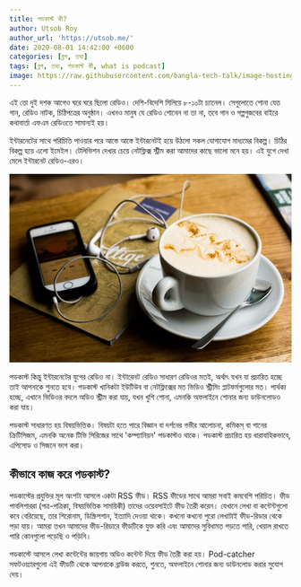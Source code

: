 ```yaml
---
title: পডকাস্ট কী?
author: Utsob Roy
author_url: 'https://utsob.me/'
date: 2020-08-01 14:42:00 +0600
categories: [ব্লগ, তথ্য]
tags: [ব্লগ, তথ্য, পডকাস্ট কী, what is podcast]
image: https://raw.githubusercontent.com/bangla-tech-talk/image-hosting/master/coffeeshop-earphone.jpg
---
```

এই ত‌ো দুই দশক আগেও ঘরে ঘরে ছিলো রেডিও। দেশি-বিদেশি মিলিয়ে ৮-১০টা চ্যানেল। সেগুলোতে শোনা যেত গান, রেডিও নাটক, চিঠিপত্রের অনুষ্ঠান। এখনও মানুষ যে রেডিও শোনেন না তা না, তবে গান ও গল্পগুজবের বাইরে কথাবার্তা এফএম রেডিওতে সামান্যই হয়।

ইন্টারনেটের সাথে পরিচিতি পাওয়ার পরে আস্তে আস্তে ইন্টারনেটই হয়ে উঠলো সকল যোগাযোগ মাধ্যমের বিকল্প। চিঠির বিকল্প হয়ে এলো ইমেইল। টেলিভিশন দেখার চেয়ে নেটফ্লিক্স স্ট্রীম করা আমাদের কাছে ভালো মনে হয়। এই যুগে দেখা মেলে ইন্টারনেট রেডিও-এরও।

![Podcast In Coffee Shop](https://raw.githubusercontent.com/bangla-tech-talk/image-hosting/master/coffeeshop-earphone.jpg)

পডকাস্ট কিন্তু ইন্টারনেটের যুগের রেডিও না। ইন্টারেনট রেডিও সাধারণ রেডিওর মতই, অর্থাৎ যখন যা প্রচারিত হচ্ছে তাই আপনাকে শুনতে হবে। পডকাস্ট খানিকটা ইউটিউব বা নেটফ্লিক্সের মত ভিডিও স্ট্রীমিং প্লাটফর্মগুলোর মত। পার্থক্য হচ্ছে, এখানে ভিডিওর বদলে অডিও স্ট্রীম করা যায়, যখন খুশি শোনা, এমনকি অফলাইনে শোনার জন্য ডাউনলোডও করা যায়।

পডকাস্ট সাধারণত হয় বিষয়ভিত্তিক। বিষয়টা হতে পারে বিজ্ঞান বা দর্শনের গভীর আলোচনা, কমিকস্ বা গানের ক্রিটিসিজম, এমনকি অনেক টিভি সিরিজের সাথে 'কম্প্যানিয়ন' পডকাস্টও থাকে। পডকাস্ট প্রচারিত হয় ধারাবাহিকভাবে, এপিসোড ও সিজনে ভাগ করা।

## কীভাবে কাজ করে পডকাস্ট?

পডকাস্টের প্রযুক্তির মূল অংশটা আসলে একটা RSS ফীড। RSS ফীডের সাথে আমরা সবাই কমবেশি পরিচিত। ফীড পাবলিশাররা (পত্র-পত্রিকা, বিষয়ভিত্তিক সাময়িকী) তাদের ওয়েবসাইটে ফীড তৈরী করেন। যেখানে লেখা বা কন্টেন্টগুলো কবে বেরিয়েছে, তার শিরোনাম, ডিস্ক্রিপশান, ইত্যাদি দেওয়া থাকে। কখনো কখনো পুরো লেখাটাই ফীড-রিডার থেকে পড়া যায়। আমরা তখন আমাদের ফীড-রিডারে ফীডটিকে যুক্ত করি এবং আমাদের সুবিধামত পড়তে পারি, খেয়াল রাখতে পারি কোনগুলো পড়েছি ও পড়িনি।

পডকাস্টে আসলে লেখা কন্টেন্টের জায়গায় অডিও কন্টেন্ট দিয়ে ফীড তৈরী করা হয়। Pod-catcher সফটওয়্যারগুলো এই ফীডটি থেকে আপনাকে ব্রাউজ করতে, শুনতে, অফলাইনে শোনার জন্য ডাউনলোড করার সুযোগ দেয়।
